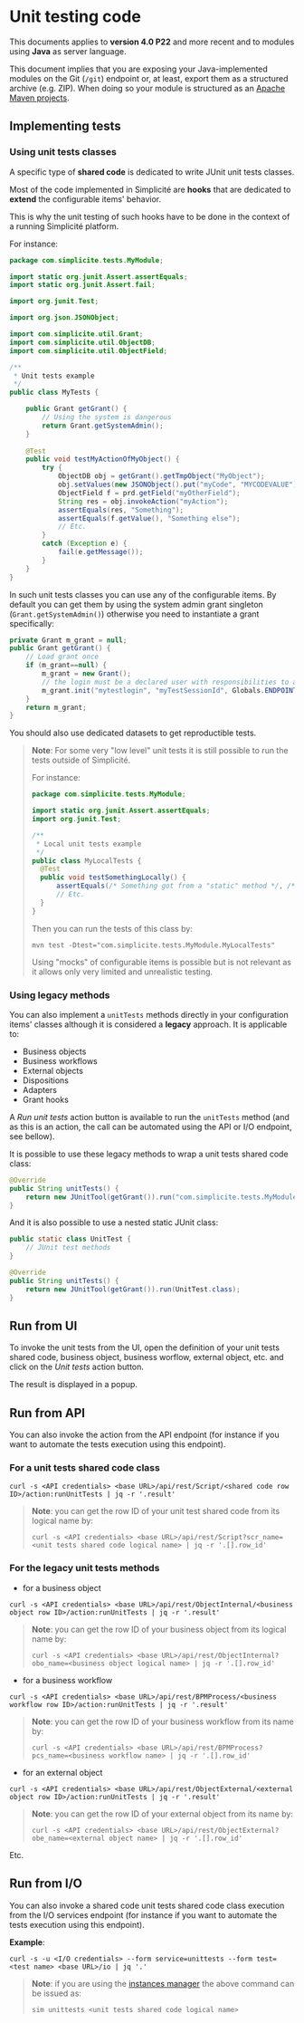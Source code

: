 Unit testing code
=================

This documents applies to **version 4.0 P22** and more recent and to modules using **Java** as server language.

This document implies that you are exposing your Java-implemented modules on the Git (`/git`) endpoint
or, at least, export them as a structured archive (e.g. ZIP).
When doing so your module is structured as an [Apache Maven projects](https://maven.apache.org/).

<h2 id="tests">Implementing tests</h2>

### Using unit tests classes

A specific type of **shared code** is dedicated to write JUnit unit tests classes.

Most of the code implemented in Simplicité are **hooks** that are dedicated to **extend** the configurable items' behavior.

This is why the unit testing of such hooks have to be done in the context of a running Simplicité platform.

For instance:

```java
package com.simplicite.tests.MyModule;

import static org.junit.Assert.assertEquals;
import static org.junit.Assert.fail;

import org.junit.Test;

import org.json.JSONObject;

import com.simplicite.util.Grant;
import com.simplicite.util.ObjectDB;
import com.simplicite.util.ObjectField;

/**
 * Unit tests example
 */
public class MyTests {

	public Grant getGrant() {
		// Using the system is dangerous
		return Grant.getSystemAdmin();
	}
	
	@Test
	public void testMyActionOfMyObject() {
		try {
			ObjectDB obj = getGrant().getTmpObject("MyObject");
			obj.setValues(new JSONObject().put("myCode", "MYCODEVALUE"));
			ObjectField f = prd.getField("myOtherField");
			String res = obj.invokeAction("myAction");
			assertEquals(res, "Something");
			assertEquals(f.getValue(), "Something else");
			// Etc.
		}
		catch (Exception e) {
			fail(e.getMessage());
		}
	}
}
```

In such unit tests classes you can use any of the configurable items. By default you can get them by using the
system admin grant singleton (`Grant.getSystemAdmin()`) otherwise you need to instantiate a grant specifically:

```java
private Grant m_grant = null;
public Grant getGrant() {
	// Load grant once
	if (m_grant==null) {
		m_grant = new Grant();
		// the login must be a declared user with responsibilities to access objects used in the test
		m_grant.init("mytestlogin", "myTestSessionId", Globals.ENDPOINT_UI, true, null, Globals.getInterfaceType(), null, null);
	}
	return m_grant;
}
```

You should also use dedicated datasets to get reproductible tests.

> **Note**: For some very "low level" unit tests it is still possible to run the tests outside of Simplicité.
> 
> For instance:
> 
> ```java
> package com.simplicite.tests.MyModule;
> 
> import static org.junit.Assert.assertEquals;
> import org.junit.Test;
>
> /**
>  * Local unit tests example
>  */
> public class MyLocalTests {
> 	@Test
> 	public void testSomethingLocally() {
> 		assertEquals(/* Something got from a "static" method */, /* Some other thing */));
> 		// Etc.
> 	}
> }
> ```
> 
> Then you can run the tests of this class by:
> 
> ```plaintext
> mvn test -Dtest="com.simplicite.tests.MyModule.MyLocalTests"
> ```
> 
> Using "mocks" of configurable items is possible but is not relevant as it allows only very limited and unrealistic testing.

### Using legacy methods

You can also implement a `unitTests` methods directly in your configuration items' classes although it is considered a **legacy** approach.
It is applicable to:

- Business objects
- Business workflows
- External objects
- Dispositions
- Adapters
- Grant hooks

A _Run unit tests_ action button is available to run the `unitTests` method (and as this is an action, the call can be automated using the API or I/O endpoint, see bellow).

It is possible to use these legacy methods to wrap a unit tests shared code class:

```java
@Override
public String unitTests() {
	return new JUnitTool(getGrant()).run("com.simplicite.tests.MyModule.MyServerTest");
}
```

And it is also possible to use a nested static JUnit class:

```java
public static class UnitTest {
	// JUnit test methods
}

@Override
public String unitTests() {
	return new JUnitTool(getGrant()).run(UnitTest.class);
}
```

<h2 id="ui">Run from UI</h2>

To invoke the unit tests from the UI, open the definition of your unit tests shared code, business object, business worflow, external object, etc.
and click on the _Unit tests_ action button.

The result is displayed in a popup.

<h2 id="api">Run from API</h2>

You can also invoke the action from the API endpoint (for instance if you want to automate the tests execution using this endpoint).

### For a unit tests shared code class

```plaintext
curl -s <API credentials> <base URL>/api/rest/Script/<shared code row ID>/action:runUnitTests | jq -r '.result'
```

> **Note**: you can get the row ID of your unit test shared code from its logical name by:
>
> ```plaintext
> curl -s <API credentials> <base URL>/api/rest/Script?scr_name=<unit tests shared code logical name> | jq -r '.[].row_id'
> ```

### For the legacy unit tests methods

- for a business object

```plaintext
curl -s <API credentials> <base URL>/api/rest/ObjectInternal/<business object row ID>/action:runUnitTests | jq -r '.result'
```

> **Note**: you can get the row ID of your business object from its logical name by:
>
> ```plaintext
> curl -s <API credentials> <base URL>/api/rest/ObjectInternal?obo_name=<business object logical name> | jq -r '.[].row_id'
> ```

- for a business workflow

```plaintext
curl -s <API credentials> <base URL>/api/rest/BPMProcess/<business workflow row ID>/action:runUnitTests | jq -r '.result'
```

> **Note**: you can get the row ID of your business workflow from its name by:
>
> ```plaintext
> curl -s <API credentials> <base URL>/api/rest/BPMProcess?pcs_name=<business workflow name> | jq -r '.[].row_id'
> ```

- for an external object

```plaintext
curl -s <API credentials> <base URL>/api/rest/ObjectExternal/<external object row ID>/action:runUnitTests | jq -r '.result'
```
> **Note**: you can get the row ID of your external object from its name by:
>
> ```plaintext
> curl -s <API credentials> <base URL>/api/rest/ObjectExternal?obe_name=<external object name> | jq -r '.[].row_id'
> ```

Etc.

<h2 id="io">Run from I/O</h2>

You can also invoke a shared code unit tests shared code class execution from the I/O services endpoint (for instance if you want to automate the tests execution using this endpoint).

**Example**:

```plaintext
curl -s -u <I/O credentials> --form service=unittests --form test=<test name> <base URL>/io | jq '.'
```

> **Note**: if you are using the [instances manager](/resource/docs/misc/manager) the above command can be issued as:
>
> ```plaintext
> sim unittests <unit tests shared code logical name>
> ```

